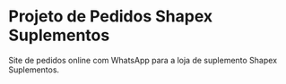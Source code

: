 # Projeto de Pedidos Shapex Suplementos

Site de pedidos online com WhatsApp para a loja de suplemento Shapex Suplementos.
